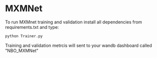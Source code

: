 # MXMNet

To run MXMnet training and validation install all dependencies from  requirements.txt and type:
```sh
python Trainer.py
```
Training and validation metrcis will sent to your wandb dashboard called "NBO_MXMNet"




